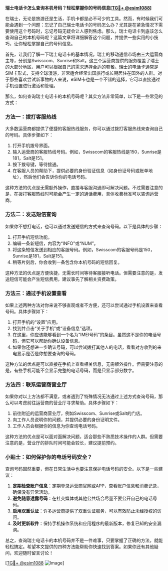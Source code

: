 **瑞士电话卡怎么查询本机号码？轻松掌握你的号码信息[[TG💪+ @esim1088](https://t.me/s/esim1088)]**

在瑞士，无论是旅游还是生活，手机卡都是必不可少的工具。然而，有时候我们可能会遇到一个问题：忘记了自己瑞士电话卡的号码怎么办？尤其是在紧急情况下需要使用这个号码时，忘记号码无疑会让人感到焦虑。那么，瑞士电话卡到底该怎么查询自己的本机号码呢？这篇文章将详细解答这个问题，并提供一些实用的小技巧，让你轻松掌握自己的号码信息。

首先，让我们了解一下瑞士电话卡的基本情况。瑞士的移动通信市场由三大运营商主导，分别是Swisscom、Sunrise和Salt。这三个运营商提供的服务覆盖了瑞士的大部分地区，用户可以根据自己的需求选择合适的套餐。瑞士的电话卡通常是SIM卡形式，支持全球漫游，非常适合经常出国旅行或长期居住在国外的人群。对于那些喜欢尝试新事物的人来说，eSIM卡也是一个不错的选择，它可以直接通过手机设置进行激活和管理。

那么，如何查询瑞士电话卡的本机号码呢？其实方法非常简单，以下是一些常见的方式：

### 方法一：拨打客服热线

大多数运营商都提供了便捷的客服热线服务，你可以通过拨打客服热线来查询自己的号码。具体步骤如下：

1. 打开手机拨号界面。
2. 输入运营商的客服热线号码。例如，Swisscom的客服热线是150，Sunrise是181，Salt是151。
3. 按下拨号键，等待接通。
4. 在客服人员的帮助下，提供必要的身份验证信息（如身份证号码或账单地址），然后他们会告诉你你的电话号码。

这种方法的优点是无需额外操作，直接与客服沟通即可解决问题。不过需要注意的是，在拨打客服热线时可能会产生一定的通话费用，具体收费标准可以咨询运营商。

### 方法二：发送短信查询

如果你不想打电话，也可以通过发送短信的方式来查询号码。以下是具体的步骤：

1. 打开手机短信功能。
2. 编辑一条新短信，内容为“INFO”或“NUM”。
3. 将这条短信发送到相应的客服号码。例如，Swisscom的客服号码是150，Sunrise是181，Salt是151。
4. 稍等片刻后，你会收到一条包含你本机号码的短信回复。

这种方法的优点是方便快捷，无需长时间等待客服接听电话。但需要注意的是，发送短信可能会产生短信费用，建议事先了解相关资费政策。

### 方法三：通过手机设置查看

如果上述两种方法对你来说不够直观或者不方便，还可以尝试通过手机设置来查看号码。具体步骤如下：

1. 打开手机的“设置”应用。
2. 找到并点击“关于手机”或“设备信息”选项。
3. 在这里，你应该能够看到一个名为“IMEI号码”的条目。虽然这不是你的电话号码，但它可以帮助你确认设备信息。
4. 如果你还想进一步确认号码，可以尝试拨打其他人的电话，看看对方收到的来电显示是否是你想要查询的号码。

这种方法的优点是可以直接在手机上查看相关信息，无需额外操作。但需要注意的是，有些手机可能不会显示完整的电话号码，而是只显示部分数字。

### 方法四：联系运营商营业厅

如果你对以上方法都不满意，或者遇到了特殊情况无法通过上述方式查询号码，那么可以考虑前往运营商的营业厅寻求帮助。具体步骤如下：

1. 前往附近的运营商营业厅，例如Swisscom、Sunrise或Salt的门店。
2. 向工作人员说明你的问题，并提供必要的身份证明文件。
3. 工作人员会根据你的信息为你查询电话号码。

这种方法的优点是可以面对面解决问题，适合那些不熟悉技术操作的人群。但需要注意的是，营业厅的排队时间可能会较长，建议提前预约。

### 小贴士：如何保护你的电话号码安全？

查询号码固然重要，但在日常生活中也要注意保护电话号码的安全。以下是一些建议：

1. **定期检查账户信息**：定期登录运营商官网或APP，查看账户信息和消费记录，确保没有异常活动。
2. **避免随意透露号码**：在社交媒体或其他公共场合尽量不要公开自己的电话号码。
3. **启用双重认证**：许多运营商提供了双重认证服务，可以有效防止未经授权的访问。
4. **及时更新软件**：保持手机操作系统和应用程序的最新版本，修复已知的安全漏洞。

总之，查询瑞士电话卡的本机号码并不是一件难事，只要掌握了正确的方法，就能轻松搞定。希望本文提供的四种方法能帮助你快速找到答案。如果你还有其他疑问，欢迎随时留言讨论！

[[TG💪+ @esim1088](https://t.me/s/esim1088) ![Image](https://i.postimg.cc/4NQfJmqS/Snipaste-2025-05-13-00-14-12.png)]